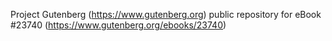 Project Gutenberg (https://www.gutenberg.org) public repository for eBook #23740 (https://www.gutenberg.org/ebooks/23740)

